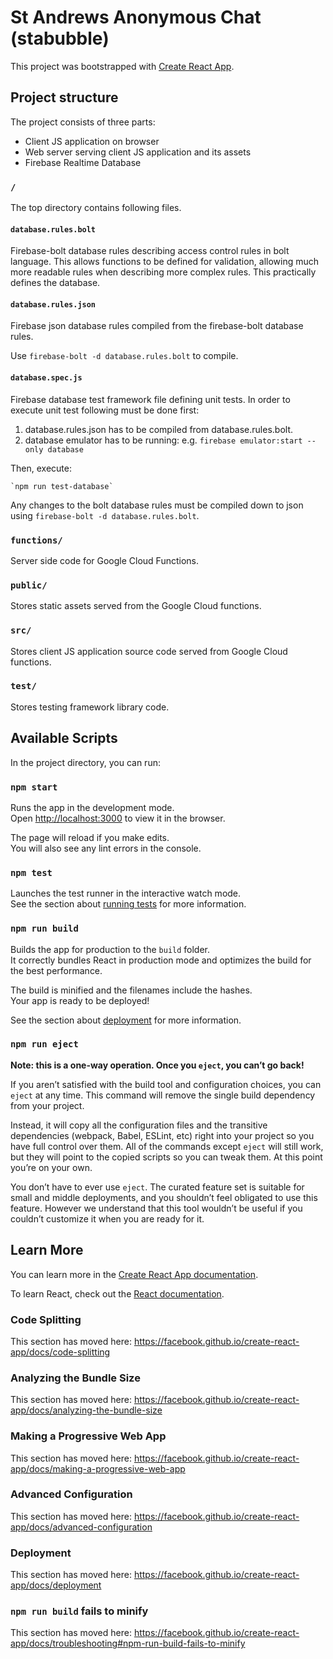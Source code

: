 # St Andrews Anonymous Chat (stabubble)

This project was bootstrapped with [Create React App](https://github.com/facebook/create-react-app).

## Project structure
The project consists of three parts:

- Client JS application on browser
- Web server serving client JS application and its assets
- Firebase Realtime Database

### `/`
The top directory contains following files.
#### `database.rules.bolt`
Firebase-bolt database rules describing access control rules in bolt language.
This allows functions to be defined for validation, allowing much more readable rules when describing more complex rules.
This practically defines the database.

#### `database.rules.json`
Firebase json database rules compiled from the firebase-bolt database rules.

Use `firebase-bolt -d database.rules.bolt` to compile.

#### `database.spec.js`
Firebase database test framework file defining unit tests.
In order to execute unit test following must be done first:
1. database.rules.json has to be compiled from database.rules.bolt.
2. database emulator has to be running: e.g. `firebase emulator:start --only database`

Then, execute:

    `npm run test-database`

Any changes to the bolt database rules must be compiled down to json using `firebase-bolt -d database.rules.bolt`.

### `functions/`
Server side code for Google Cloud Functions.

### `public/`
Stores static assets served from the Google Cloud functions.

### `src/`
Stores client JS application source code served from Google Cloud functions.

### `test/`
Stores testing framework library code.



## Available Scripts

In the project directory, you can run:

### `npm start`

Runs the app in the development mode.<br />
Open [http://localhost:3000](http://localhost:3000) to view it in the browser.

The page will reload if you make edits.<br />
You will also see any lint errors in the console.

### `npm test`

Launches the test runner in the interactive watch mode.<br />
See the section about [running tests](https://facebook.github.io/create-react-app/docs/running-tests) for more information.

### `npm run build`

Builds the app for production to the `build` folder.<br />
It correctly bundles React in production mode and optimizes the build for the best performance.

The build is minified and the filenames include the hashes.<br />
Your app is ready to be deployed!

See the section about [deployment](https://facebook.github.io/create-react-app/docs/deployment) for more information.

### `npm run eject`

**Note: this is a one-way operation. Once you `eject`, you can’t go back!**

If you aren’t satisfied with the build tool and configuration choices, you can `eject` at any time. This command will remove the single build dependency from your project.

Instead, it will copy all the configuration files and the transitive dependencies (webpack, Babel, ESLint, etc) right into your project so you have full control over them. All of the commands except `eject` will still work, but they will point to the copied scripts so you can tweak them. At this point you’re on your own.

You don’t have to ever use `eject`. The curated feature set is suitable for small and middle deployments, and you shouldn’t feel obligated to use this feature. However we understand that this tool wouldn’t be useful if you couldn’t customize it when you are ready for it.

## Learn More

You can learn more in the [Create React App documentation](https://facebook.github.io/create-react-app/docs/getting-started).

To learn React, check out the [React documentation](https://reactjs.org/).

### Code Splitting

This section has moved here: https://facebook.github.io/create-react-app/docs/code-splitting

### Analyzing the Bundle Size

This section has moved here: https://facebook.github.io/create-react-app/docs/analyzing-the-bundle-size

### Making a Progressive Web App

This section has moved here: https://facebook.github.io/create-react-app/docs/making-a-progressive-web-app

### Advanced Configuration

This section has moved here: https://facebook.github.io/create-react-app/docs/advanced-configuration

### Deployment

This section has moved here: https://facebook.github.io/create-react-app/docs/deployment

### `npm run build` fails to minify

This section has moved here: https://facebook.github.io/create-react-app/docs/troubleshooting#npm-run-build-fails-to-minify
